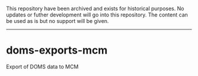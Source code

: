 This repository have been archived and exists for historical purposes. 
No updates or futher development will go into this repository. The content can be used as is but no support will be given. 

---

doms-exports-mcm
================

Export of DOMS data to MCM
